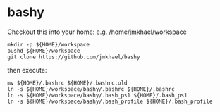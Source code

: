 # bashy

Checkout this into your home:
e.g. /home/jmkhael/workspace

```
mkdir -p ${HOME}/workspace 
pushd ${HOME}/workspace
git clone https://github.com/jmkhael/bashy
```

then execute:

```shell
mv ${HOME}/.bashrc ${HOME}/.bashrc.old
ln -s ${HOME}/workspace/bashy/.bashrc ${HOME}/.bashrc
ln -s ${HOME}/workspace/bashy/.bash_ps1 ${HOME}/.bash_ps1
ln -s ${HOME}/workspace/bashy/.bash_profile ${HOME}/.bash_profile
```
